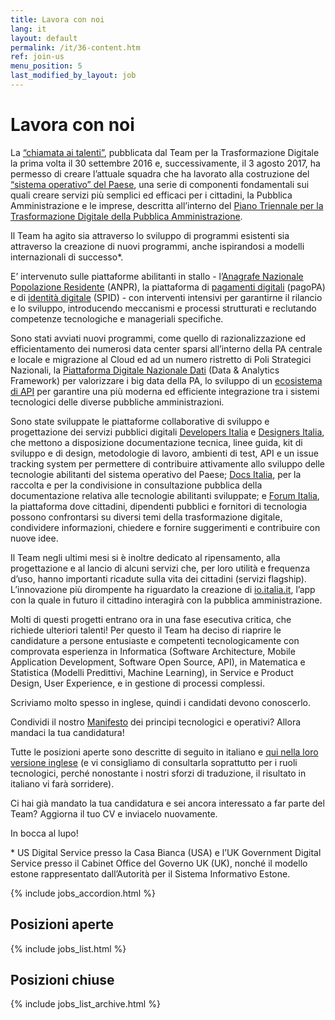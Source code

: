 ```yaml
---
title: Lavora con noi
lang: it
layout: default
permalink: /it/36-content.htm
ref: join-us
menu_position: 5
last_modified_by_layout: job
---
```

# Lavora con noi

La [“chiamata ai talenti”](https://medium.com/team-per-la-trasformazione-digitale/da-seattle-a-roma-innovazione-cittadini-talenti-b176c3470d95), pubblicata dal Team per la Trasformazione Digitale la prima volta il 30 settembre 2016 e, successivamente, il 3 agosto 2017, ha permesso di creare l’attuale squadra che ha lavorato alla costruzione del [“sistema operativo” del Paese](https://medium.com/team-per-la-trasformazione-digitale/nuovo-sistema-operativo-paese-competenze-tecnologiche-programmi-be0d71b3f84b), una serie di componenti fondamentali sui quali creare servizi più semplici ed efficaci per i cittadini, la Pubblica Amministrazione e le imprese, descritta all’interno del [Piano Triennale per la Trasformazione Digitale della Pubblica Amministrazione](https://medium.com/team-per-la-trasformazione-digitale/piano-triennale-trasformazione-digitale-pubblica-amministrazione-linee-guida-design-sviluppo-open-source-a54e27d55be9).

Il Team ha agito sia attraverso lo sviluppo di programmi esistenti sia attraverso la creazione di nuovi programmi, anche ispirandosi a modelli internazionali di successo*.

E’ intervenuto sulle piattaforme abilitanti in stallo - l’[Anagrafe Nazionale Popolazione Residente](https://teamdigitale.governo.it/it/projects/anpr.htm) (ANPR), la piattaforma di [pagamenti digitali](https://teamdigitale.governo.it/it/projects/pagamenti-digitali.htm) (pagoPA) e di [identità digitale](https://teamdigitale.governo.it/it/projects/identita-digitale.htm) (SPID) - con interventi intensivi per garantirne il rilancio e lo sviluppo, introducendo meccanismi e processi strutturati e reclutando competenze tecnologiche e manageriali specifiche. 

Sono stati avviati nuovi programmi, come quello di razionalizzazione ed efficientamento dei numerosi data center sparsi all’interno della PA centrale e locale e migrazione al Cloud ed ad un numero ristretto di Poli Strategici Nazionali, la [Piattaforma Digitale Nazionale Dati](https://teamdigitale.governo.it/it/projects/daf.htm) (Data & Analytics Framework) per valorizzare i big data della PA, lo sviluppo di un [ecosistema di API](https://teamdigitale.governo.it/it/projects/api.htm) per garantire una più moderna ed efficiente integrazione tra i sistemi tecnologici delle diverse pubbliche amministrazioni. 

Sono state sviluppate le piattaforme collaborative di sviluppo e progettazione dei servizi pubblici digitali [Developers Italia](https://developers.italia.it/) e [Designers Italia](https://designers.italia.it/), che mettono a disposizione documentazione tecnica, linee guida, kit di sviluppo e di design, metodologie di lavoro, ambienti di test, API e un issue tracking system per permettere di contribuire attivamente allo sviluppo delle tecnologie abilitanti del sistema operativo del Paese; [Docs Italia](https://docs.italia.it/), per la raccolta e per la condivisione in consultazione pubblica della documentazione relativa alle tecnologie abilitanti sviluppate; e [Forum Italia](https://forum.italia.it/), la piattaforma dove cittadini, dipendenti pubblici e fornitori di tecnologia possono confrontarsi su diversi temi della trasformazione digitale, condividere informazioni, chiedere e fornire suggerimenti e contribuire con nuove idee.

Il Team negli ultimi mesi si è inoltre dedicato al ripensamento, alla progettazione e al lancio di alcuni servizi che, per loro utilità e frequenza d’uso, hanno importanti ricadute sulla vita dei cittadini (servizi flagship). L’innovazione più dirompente ha riguardato la creazione di [io.italia.it](https://io.italia.it/), l’app con la quale in futuro il cittadino interagirà con la pubblica amministrazione. 

Molti di questi progetti entrano ora in una fase esecutiva critica, che richiede ulteriori talenti! Per questo il Team ha deciso di riaprire le candidature a persone entusiaste e competenti tecnologicamente con comprovata esperienza in Informatica (Software Architecture, Mobile Application Development, Software Open Source, API), in Matematica e Statistica (Modelli Predittivi, Machine Learning), in Service e Product Design, User Experience, e in gestione di processi complessi.

Scriviamo molto spesso in inglese, quindi i candidati devono conoscerlo.

Condividi il nostro [Manifesto](https://medium.com/team-per-la-trasformazione-digitale/da-seattle-a-roma-innovazione-cittadini-talenti-b176c3470d95) dei principi tecnologici e operativi? Allora mandaci la tua candidatura!

Tutte le posizioni aperte sono descritte di seguito in italiano e [qui nella loro versione inglese](https://teamdigitale.governo.it/en/43-content.htm) (e vi consigliamo di consultarla soprattutto per i ruoli tecnologici, perché nonostante i nostri sforzi di traduzione, il risultato in italiano vi farà sorridere).

Ci hai già mandato la tua candidatura e sei ancora interessato a far parte del Team? Aggiorna il tuo CV e inviacelo nuovamente.

In bocca al lupo!

<p class="small">* US Digital Service presso la Casa Bianca (USA) e l’UK Government Digital Service presso il Cabinet Office del Governo UK (UK), nonché il modello estone rappresentato dall’Autorità per il Sistema Informativo Estone.</p>



{% include jobs_accordion.html %}

## Posizioni aperte

{% include jobs_list.html %}

## Posizioni chiuse
{% include jobs_list_archive.html %}

